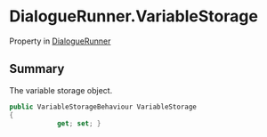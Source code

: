 # DialogueRunner.VariableStorage

Property in [DialogueRunner](api/csharp/yarn.unity.dialoguerunner.md)

## Summary


The variable storage object.


```csharp
public VariableStorageBehaviour VariableStorage
{
            get; set; }
```

